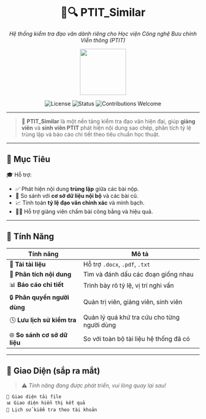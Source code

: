 <h1 align="center">🧠🔍 PTIT_Similar</h1>
<p align="center">
  <em>Hệ thống kiểm tra đạo văn dành riêng cho Học viện Công nghệ Bưu chính Viễn thông (PTIT)</em>
</p>

<p align="center">
  <img src="https://upload.wikimedia.org/wikipedia/commons/1/13/Logo_PTIT_University.png" width="120" />
</p>

<p align="center">
  <img alt="License" src="https://img.shields.io/badge/license-MIT-blue.svg">
  <img alt="Status" src="https://img.shields.io/badge/status-developing-yellow">
  <img alt="Contributions Welcome" src="https://img.shields.io/badge/contributions-welcome-brightgreen">
</p>

---

> 📢 **PTIT_Similar** là một nền tảng kiểm tra đạo văn hiện đại, giúp **giảng viên** và **sinh viên PTIT** phát hiện nội dung sao chép, phân tích tỷ lệ trùng lặp và báo cáo chi tiết theo tiêu chuẩn học thuật.

---

## 🎯 Mục Tiêu

🎓 Hỗ trợ:
- ✅ Phát hiện nội dung **trùng lặp** giữa các bài nộp.
- 📖 So sánh với **cơ sở dữ liệu nội bộ** và các bài cũ.
- 📈 Tính toán **tỷ lệ đạo văn chính xác** và minh bạch.
- 🧑‍🏫 Hỗ trợ giảng viên chấm bài công bằng và hiệu quả.

---

## 🧩 Tính Năng

| Tính năng | Mô tả |
|----------|-------|
| 📄 **Tải tài liệu** | Hỗ trợ `.docx`, `.pdf`, `.txt` |
| 🧠 **Phân tích nội dung** | Tìm và đánh dấu các đoạn giống nhau |
| 📊 **Báo cáo chi tiết** | Trình bày rõ tỷ lệ, vị trí nghi vấn |
| 🔒 **Phân quyền người dùng** | Quản trị viên, giảng viên, sinh viên |
| 🕓 **Lưu lịch sử kiểm tra** | Quản lý quá khứ tra cứu cho từng người dùng |
| 🌐 **So sánh cơ sở dữ liệu** | So với toàn bộ tài liệu hệ thống đã có |

---

## 📸 Giao Diện (sắp ra mắt)

> ⚠️ *Tính năng đang được phát triển, vui lòng quay lại sau!*

```text
🔼 Giao diện tải file
📊 Giao diện hiển thị kết quả
🧾 Lịch sử kiểm tra theo tài khoản

